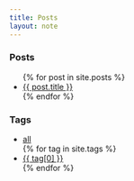 ```yaml
---
title: Posts
layout: note
---
```


<h3 id="post-header">Posts</h3>

<ul id="post-list">
    {% for post in site.posts %}
        <li class="{% for tag in post.tags %}{{ tag | slugify }} {% endfor %}">
            <a href="{{ post.url }}">
                {{ post.title }}
            </a>
        </li>
    {% endfor %}
</ul>

<h3>Tags</h3>

<ul id="tag-list">
    <li>
        <a href="/posts/">
            all
        </a>
    </li>
    {% for tag in site.tags %}
        <li class="{{ tag[0] | slugify }}">
            <a href="/posts/?tag={{ tag[0] | slugify }}">
                {{ tag[0] }}
            </a>
        </li>
    {% endfor %}
</ul>
<script>
const params = new Proxy(new URLSearchParams(window.location.search), {
  get: (searchParams, prop) => searchParams.get(prop),
});
const tag = params.tag;
if (tag) {
    const listEl = document.getElementById("post-list");
    const itemEls = listEl.children;
    for (let i = 0; i < itemEls.length; i++) {
        const itemEl = itemEls[i];
        if (!itemEl.className.includes(tag)) {
            itemEl.classList.add("hidden");
        }
    }
    const headerEl = document.getElementById("post-header");
    headerEl.textContent = `Posts tagged "${tag.replaceAll("-", " ")}"`;
}
</script>
